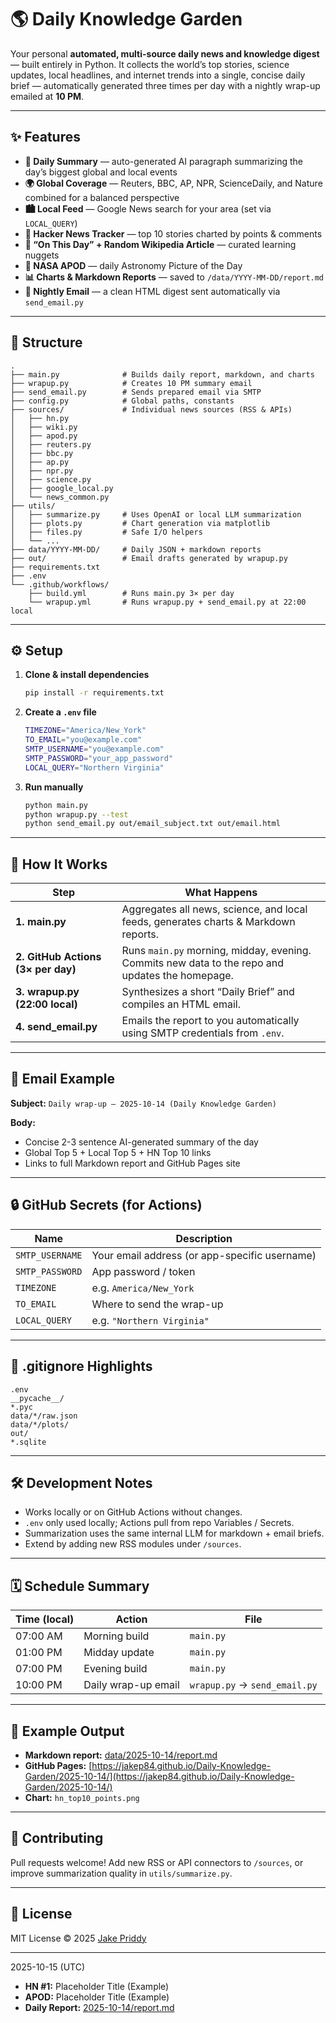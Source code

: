 # 🌎 Daily Knowledge Garden

Your personal **automated, multi-source daily news and knowledge digest** — built entirely in Python.
It collects the world’s top stories, science updates, local headlines, and internet trends into a single, concise daily brief — automatically generated three times per day with a nightly wrap-up emailed at **10 PM**.

---

## ✨ Features

- **🧧 Daily Summary** — auto-generated AI paragraph summarizing the day’s biggest global and local events
- **🌍 Global Coverage** — Reuters, BBC, AP, NPR, ScienceDaily, and Nature combined for a balanced perspective
- **🏙️ Local Feed** — Google News search for your area (set via `LOCAL_QUERY`)
- **🚀 Hacker News Tracker** — top 10 stories charted by points & comments
- **📜 “On This Day” + Random Wikipedia Article** — curated learning nuggets
- **🌌 NASA APOD** — daily Astronomy Picture of the Day
- **📊 Charts & Markdown Reports** — saved to `/data/YYYY-MM-DD/report.md`
- **📧 Nightly Email** — a clean HTML digest sent automatically via `send_email.py`

---

## 🧉 Structure

```
.
├── main.py              # Builds daily report, markdown, and charts
├── wrapup.py            # Creates 10 PM summary email
├── send_email.py        # Sends prepared email via SMTP
├── config.py            # Global paths, constants
├── sources/             # Individual news sources (RSS & APIs)
│   ├── hn.py
│   ├── wiki.py
│   ├── apod.py
│   ├── reuters.py
│   ├── bbc.py
│   ├── ap.py
│   ├── npr.py
│   ├── science.py
│   ├── google_local.py
│   └── news_common.py
├── utils/
│   ├── summarize.py     # Uses OpenAI or local LLM summarization
│   ├── plots.py         # Chart generation via matplotlib
│   ├── files.py         # Safe I/O helpers
│   └── ...
├── data/YYYY-MM-DD/     # Daily JSON + markdown reports
├── out/                 # Email drafts generated by wrapup.py
├── requirements.txt
├── .env
└── .github/workflows/
    ├── build.yml        # Runs main.py 3× per day
    └── wrapup.yml       # Runs wrapup.py + send_email.py at 22:00 local
```

---

## ⚙️ Setup

1. **Clone & install dependencies**

   ```bash
   pip install -r requirements.txt
   ```

2. **Create a `.env` file**

   ```bash
   TIMEZONE="America/New_York"
   TO_EMAIL="you@example.com"
   SMTP_USERNAME="you@example.com"
   SMTP_PASSWORD="your_app_password"
   LOCAL_QUERY="Northern Virginia"
   ```

3. **Run manually**

   ```bash
   python main.py
   python wrapup.py --test
   python send_email.py out/email_subject.txt out/email.html
   ```

---

## 🧠 How It Works

| Step                               | What Happens                                                                                    |
| ---------------------------------- | ----------------------------------------------------------------------------------------------- |
| **1. main.py**                     | Aggregates all news, science, and local feeds, generates charts & Markdown reports.             |
| **2. GitHub Actions (3× per day)** | Runs `main.py` morning, midday, evening. Commits new data to the repo and updates the homepage. |
| **3. wrapup.py (22:00 local)**     | Synthesizes a short “Daily Brief” and compiles an HTML email.                                   |
| **4. send_email.py**               | Emails the report to you automatically using SMTP credentials from `.env`.                      |

---

## 📧 Email Example

**Subject:**
`Daily wrap-up — 2025-10-14 (Daily Knowledge Garden)`

**Body:**

- Concise 2-3 sentence AI-generated summary of the day
- Global Top 5 + Local Top 5 + HN Top 10 links
- Links to full Markdown report and GitHub Pages site

---

## 🔒 GitHub Secrets (for Actions)

| Name            | Description                                   |
| --------------- | --------------------------------------------- |
| `SMTP_USERNAME` | Your email address (or app-specific username) |
| `SMTP_PASSWORD` | App password / token                          |
| `TIMEZONE`      | e.g. `America/New_York`                       |
| `TO_EMAIL`      | Where to send the wrap-up                     |
| `LOCAL_QUERY`   | e.g. `"Northern Virginia"`                    |

---

## 🧹 .gitignore Highlights

```
.env
__pycache__/
*.pyc
data/*/raw.json
data/*/plots/
out/
*.sqlite
```

---

## 🛠 Development Notes

- Works locally or on GitHub Actions without changes.
- `.env` only used locally; Actions pull from repo Variables / Secrets.
- Summarization uses the same internal LLM for markdown + email briefs.
- Extend by adding new RSS modules under `/sources`.

---

## 🗓️ Schedule Summary

| Time (local) | Action              | File                          |
| ------------ | ------------------- | ----------------------------- |
| 07:00 AM     | Morning build       | `main.py`                     |
| 01:00 PM     | Midday update       | `main.py`                     |
| 07:00 PM     | Evening build       | `main.py`                     |
| 10:00 PM     | Daily wrap-up email | `wrapup.py` → `send_email.py` |

---

## 🚀 Example Output

- **Markdown report:** [data/2025-10-14/report.md](data/2025-10-14/report.md)
- **GitHub Pages:** [https://jakep84.github.io/Daily-Knowledge-Garden/2025-10-14/](https://jakep84.github.io/Daily-Knowledge-Garden/2025-10-14/)
- **Chart:** `hn_top10_points.png`

---

## 🤝 Contributing

Pull requests welcome!
Add new RSS or API connectors to `/sources`, or improve summarization quality in `utils/summarize.py`.

---

## 📜 License

MIT License © 2025 [Jake Priddy](https://github.com/jakep84)

---

<!--LATEST_RUN-->2025-10-15 (UTC)<!--/LATEST_RUN-->

<!--HIGHLIGHTS-->

- **HN #1:** Placeholder Title (Example)
- **APOD:** Placeholder Title (Example)
- **Daily Report:** [2025-10-14/report.md](/data/2025-10-14/report.md)

<!--/HIGH
